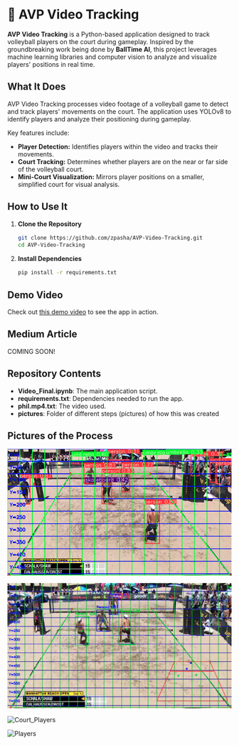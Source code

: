 # 🏐 AVP Video Tracking

**AVP Video Tracking** is a Python-based application designed to track volleyball players on the court during gameplay. Inspired by the groundbreaking work being done by **BallTime AI**, this project leverages machine learning libraries and computer vision to analyze and visualize players' positions in real time.

## What It Does
AVP Video Tracking processes video footage of a volleyball game to detect and track players' movements on the court. The application uses YOLOv8 to identify players and analyze their positioning during gameplay.

Key features include:
- **Player Detection:** Identifies players within the video and tracks their movements.
- **Court Tracking:** Determines whether players are on the near or far side of the volleyball court.
- **Mini-Court Visualization:** Mirrors player positions on a smaller, simplified court for visual analysis.

## How to Use It

1. **Clone the Repository**
    ```bash
    git clone https://github.com/zpasha/AVP-Video-Tracking.git
    cd AVP-Video-Tracking
    ```

2. **Install Dependencies**
    ```bash
    pip install -r requirements.txt
    ```

## Demo Video
Check out [this demo video](https://www.youtube.com/watch?v=Mjbm-xSATWQ) to see the app in action.

## Medium Article
COMING SOON!

## Repository Contents
- **Video_Final.ipynb**: The main application script.
- **requirements.txt**: Dependencies needed to run the app.
- **phil.mp4.txt**: The video used.
- **pictures**: Folder of different steps (pictures) of how this was created

## Pictures of the Process
![Everything Tagged](https://github.com/ZakirPasha/AVP-Video-Tracking/blob/main/Pictures/Everything.png)

![Persons Tagged](https://github.com/ZakirPasha/AVP-Video-Tracking/blob/main/Pictures/Everything_Boxed.png)

![Court_Players](https://github.com/ZakirPasha/AVP-Video-Tracking/blob/main/Pictures/Court_and_Players.png)

![Players](https://github.com/ZakirPasha/AVP-Video-Tracking/blob/main/Pictures/Players.png)

